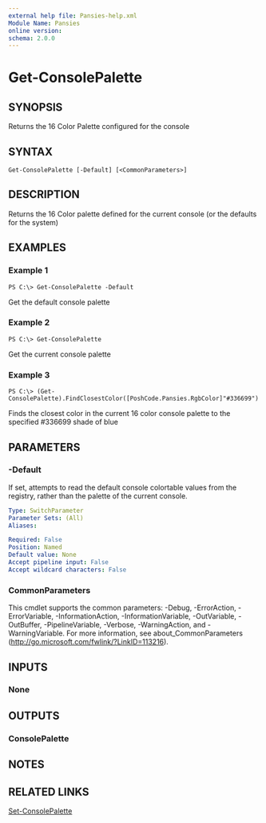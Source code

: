 ```yaml
---
external help file: Pansies-help.xml
Module Name: Pansies
online version: 
schema: 2.0.0
---
```


# Get-ConsolePalette

## SYNOPSIS
Returns the 16 Color Palette configured for the console

## SYNTAX

```
Get-ConsolePalette [-Default] [<CommonParameters>]
```

## DESCRIPTION
Returns the 16 Color palette defined for the current console (or the defaults for the system)

## EXAMPLES

### Example 1
```
PS C:\> Get-ConsolePalette -Default
```

Get the default console palette

### Example 2
```
PS C:\> Get-ConsolePalette
```

Get the current console palette

### Example 3
```
PS C:\> (Get-ConsolePalette).FindClosestColor([PoshCode.Pansies.RgbColor]"#336699")
```

Finds the closest color in the current 16 color console palette to the specified #336699 shade of blue

## PARAMETERS

### -Default
If set, attempts to read the default console colortable values from the registry, rather than the palette of the current console.

```yaml
Type: SwitchParameter
Parameter Sets: (All)
Aliases: 

Required: False
Position: Named
Default value: None
Accept pipeline input: False
Accept wildcard characters: False
```

### CommonParameters
This cmdlet supports the common parameters: -Debug, -ErrorAction, -ErrorVariable, -InformationAction, -InformationVariable, -OutVariable, -OutBuffer, -PipelineVariable, -Verbose, -WarningAction, and -WarningVariable. For more information, see about_CommonParameters (http://go.microsoft.com/fwlink/?LinkID=113216).

## INPUTS

### None

## OUTPUTS

### ConsolePalette

## NOTES

## RELATED LINKS

[Set-ConsolePalette]()